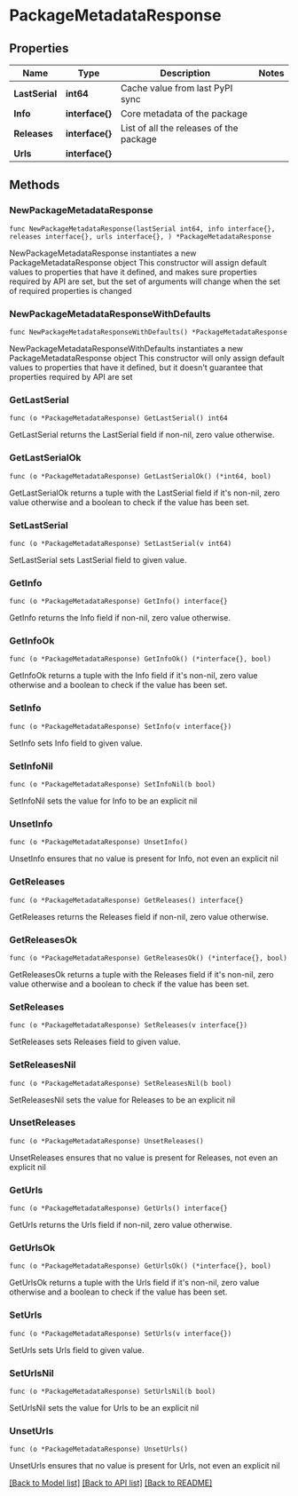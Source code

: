 # PackageMetadataResponse

## Properties

Name | Type | Description | Notes
------------ | ------------- | ------------- | -------------
**LastSerial** | **int64** | Cache value from last PyPI sync | 
**Info** | **interface{}** | Core metadata of the package | 
**Releases** | **interface{}** | List of all the releases of the package | 
**Urls** | **interface{}** |  | 

## Methods

### NewPackageMetadataResponse

`func NewPackageMetadataResponse(lastSerial int64, info interface{}, releases interface{}, urls interface{}, ) *PackageMetadataResponse`

NewPackageMetadataResponse instantiates a new PackageMetadataResponse object
This constructor will assign default values to properties that have it defined,
and makes sure properties required by API are set, but the set of arguments
will change when the set of required properties is changed

### NewPackageMetadataResponseWithDefaults

`func NewPackageMetadataResponseWithDefaults() *PackageMetadataResponse`

NewPackageMetadataResponseWithDefaults instantiates a new PackageMetadataResponse object
This constructor will only assign default values to properties that have it defined,
but it doesn't guarantee that properties required by API are set

### GetLastSerial

`func (o *PackageMetadataResponse) GetLastSerial() int64`

GetLastSerial returns the LastSerial field if non-nil, zero value otherwise.

### GetLastSerialOk

`func (o *PackageMetadataResponse) GetLastSerialOk() (*int64, bool)`

GetLastSerialOk returns a tuple with the LastSerial field if it's non-nil, zero value otherwise
and a boolean to check if the value has been set.

### SetLastSerial

`func (o *PackageMetadataResponse) SetLastSerial(v int64)`

SetLastSerial sets LastSerial field to given value.


### GetInfo

`func (o *PackageMetadataResponse) GetInfo() interface{}`

GetInfo returns the Info field if non-nil, zero value otherwise.

### GetInfoOk

`func (o *PackageMetadataResponse) GetInfoOk() (*interface{}, bool)`

GetInfoOk returns a tuple with the Info field if it's non-nil, zero value otherwise
and a boolean to check if the value has been set.

### SetInfo

`func (o *PackageMetadataResponse) SetInfo(v interface{})`

SetInfo sets Info field to given value.


### SetInfoNil

`func (o *PackageMetadataResponse) SetInfoNil(b bool)`

 SetInfoNil sets the value for Info to be an explicit nil

### UnsetInfo
`func (o *PackageMetadataResponse) UnsetInfo()`

UnsetInfo ensures that no value is present for Info, not even an explicit nil
### GetReleases

`func (o *PackageMetadataResponse) GetReleases() interface{}`

GetReleases returns the Releases field if non-nil, zero value otherwise.

### GetReleasesOk

`func (o *PackageMetadataResponse) GetReleasesOk() (*interface{}, bool)`

GetReleasesOk returns a tuple with the Releases field if it's non-nil, zero value otherwise
and a boolean to check if the value has been set.

### SetReleases

`func (o *PackageMetadataResponse) SetReleases(v interface{})`

SetReleases sets Releases field to given value.


### SetReleasesNil

`func (o *PackageMetadataResponse) SetReleasesNil(b bool)`

 SetReleasesNil sets the value for Releases to be an explicit nil

### UnsetReleases
`func (o *PackageMetadataResponse) UnsetReleases()`

UnsetReleases ensures that no value is present for Releases, not even an explicit nil
### GetUrls

`func (o *PackageMetadataResponse) GetUrls() interface{}`

GetUrls returns the Urls field if non-nil, zero value otherwise.

### GetUrlsOk

`func (o *PackageMetadataResponse) GetUrlsOk() (*interface{}, bool)`

GetUrlsOk returns a tuple with the Urls field if it's non-nil, zero value otherwise
and a boolean to check if the value has been set.

### SetUrls

`func (o *PackageMetadataResponse) SetUrls(v interface{})`

SetUrls sets Urls field to given value.


### SetUrlsNil

`func (o *PackageMetadataResponse) SetUrlsNil(b bool)`

 SetUrlsNil sets the value for Urls to be an explicit nil

### UnsetUrls
`func (o *PackageMetadataResponse) UnsetUrls()`

UnsetUrls ensures that no value is present for Urls, not even an explicit nil

[[Back to Model list]](../README.md#documentation-for-models) [[Back to API list]](../README.md#documentation-for-api-endpoints) [[Back to README]](../README.md)


